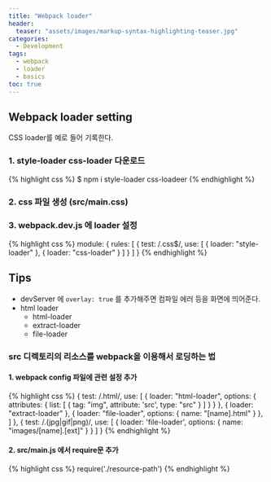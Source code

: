 ```yaml
---
title: "Webpack loader"
header:
  teaser: "assets/images/markup-syntax-highlighting-teaser.jpg"
categories:
  - Development
tags:
  - webpack
  - loader 
  - basics
toc: true
---
```


## Webpack loader setting

CSS loader를 예로 들어 기록한다.

### 1. style-loader css-loader 다운로드

{% highlight css  %}
$ npm i style-loader css-loadeer
{% endhighlight  %}

### 2. css 파일 생성 (src/main.css)

### 3. webpack.dev.js 에 loader 설정

{% highlight css  %}
module: {
        rules: [
            {
                test: /\.css$/,
                use: [
                    {
                        loader: "style-loader"
                    },
                    {
                        loader: "css-loader"
                    }
                ]
            }
        ]
    }
{% endhighlight  %}

## Tips

* devServer 에 `overlay: true` 를 추가해주면 컴파일 에러 등을 화면에 띄어준다.
* html loader
    * html-loader
    * extract-loader
    * file-loader

### src 디렉토리의 리소스를 webpack을 이용해서 로딩하는 법

#### 1. webpack config 파일에 관련 설정 추가

{% highlight css  %}
             {
                test: /\.html/,
                use: [
                    {
                        loader: "html-loader",
                        options: {
                            attributes: {
                                list: [
                                    {
                                        tag: "img",
                                        attribute: 'src',
                                        type: "src"
                                    }
                                ]
                            }
                        }
                    },
                    {
                        loader: "extract-loader"
                    },
                    {
                        loader: "file-loader",
                        options: {
                            name: "[name].html"
                        }
                    },
                ]
            },
            {
                test: /\.(jpg|gif|png)/,
                use: [
                    {
                        loader: 'file-loader',
                        options: {
                            name: "images/[name].[ext]"
                        }
                    }
                ]
            }
{% endhighlight  %}

#### 2. src/main.js 에서 require문 추가

{% highlight css  %}
require('./resource-path')
{% endhighlight  %}


